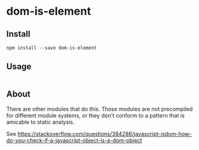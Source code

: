 dom-is-element
=======

Install
----

`npm install --save dom-is-element`

Usage
---

```javascript

```

About
----

There are other modules that do this. Those modules are not precompiled for different module systems, or they don't conform to a pattern that is amicable to static analysis.

See https://stackoverflow.com/questions/384286/javascript-isdom-how-do-you-check-if-a-javascript-object-is-a-dom-object
